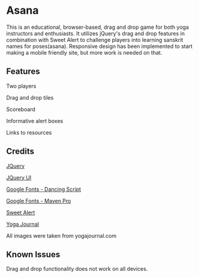 
<h1>Asana </h1>
<p>This is an educational, browser-based, drag and drop game for both yoga instructors and enthusiasts. It utilizes jQuery's drag and drop features in combination with Sweet Alert to challenge players into learning sanskrit names for poses(asana). Responsive design has been implemented to start making a mobile friendly site, but more work is needed on that.</p>

<h2>Features</h2>
<p>Two players<p>
<p>Drag and drop tiles<p>
<p>Scoreboard<p>
<p>Informative alert boxes<p>
<p>Links to resources<p>


<h2> Credits </h2>
<a href="http://jquery.com/"><p>JQuery</p></a>
<a href="http://jqueryui.com/"><p>JQuery UI</p></a>
<a href="https://www.google.com/fonts/specimen/Dancing+Script/"><p>Google Fonts - Dancing Script</p></a>
<a href="https://www.google.com/fonts/specimen/Maven+Pro"><p>Google Fonts - Maven Pro</p></a>
<a href="http://t4t5.github.io/sweetalert/"><p>Sweet Alert</p> </a>
<a href="http://www.yogajournal.com/pose-finder/"><p> Yoga Journal </p> </a>
<p>All images were taken from yogajournal.com<p>


<h2>Known Issues</h2>
Drag and drop functionality does not work on all devices.

